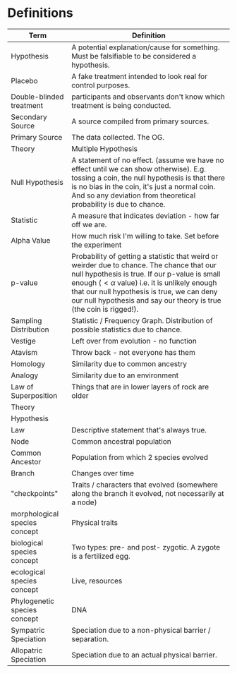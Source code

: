 # Definitions
| Term | Definition |
|------|------------|
| Hypothesis | A potential explanation/cause for something. Must be falsifiable to be considered a hypothesis.|
| Placebo | A fake treatment intended to look real for control purposes.|
| Double-blinded treatment |participants and observants don't know which treatment is being conducted.|
| Secondary Source |A source compiled from primary sources.|
| Primary Source | The data collected. The OG.|
| Theory | Multiple Hypothesis|
| Null Hypothesis |A statement of no effect. (assume we have no effect until we can show otherwise). E.g. tossing a coin, the null hypothesis is that there is no bias in the coin, it's just a normal coin. And so any deviation from theoretical probability is due to chance.|
| Statistic | A measure that indicates deviation - how far off we are.|
| Alpha Value | How much risk I'm willing to take. Set before the experiment|
| p-value | Probability of getting a statistic that weird or weirder due to chance. The chance that our null hypothesis is true. If our p-value is small enough ($<\alpha \text{ value}$) i.e. it is unlikely enough that our null hypothesis is true, we can deny our null hypothesis and say our theory is true (the coin is rigged!).|
| Sampling Distribution | Statistic / Frequency Graph. Distribution of possible statistics due to chance.|
| Vestige | Left over from evolution - no function|
| Atavism | Throw back - not everyone has them |
| Homology | Similarity due to common ancestry |
| Analogy | Similarity due to an environment |
| Law of Superposition | Things that are in lower layers of rock are older |
| Theory |
| Hypothesis |
| Law | Descriptive statement that's always true. |
| Node | Common ancestral population |
| Common Ancestor | Population from which 2 species evolved |
| Branch | Changes over time |
| "checkpoints" | Traits / characters  that evolved (somewhere along the branch it evolved, not necessarily at a node) |
| morphological species concept | Physical traits |
| biological species concept | Two types: pre- and post- zygotic. A zygote is a fertilized egg. |
| ecological species concept | Live, resources |
| Phylogenetic species concept | DNA |
| Sympatric Speciation | Speciation due to a non-physical barrier / separation. |
| Allopatric Speciation | Speciation due to an actual physical barrier. |
